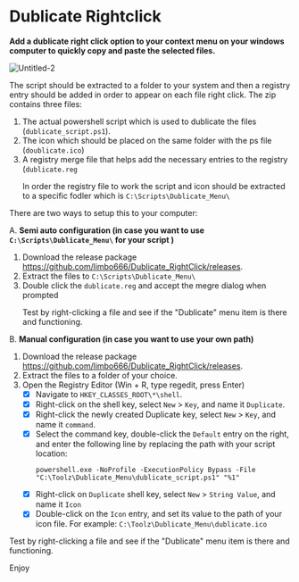 # Dublicate Rightclick

**Add a dublicate right click option to your context menu on your windows computer to quickly copy and paste the selected files.**<p>
![Untitled-2](https://github.com/user-attachments/assets/b403ceba-aca7-4ff9-8334-ac0843b0f7fd)<p>
The script should be extracted to a folder to your system and then a registry entry should be added in order to appear on each file right click.
The zip contains three files:
1. The actual powershell script which is used to dublicate the files (`dublicate_script.ps1`).
2. The icon which should be placed on the same folder with the ps file (`doublicate.ico`)
3. A registry merge file that helps add the necessary entries to the registry (`dublicate.reg` <p>
In order the registry file to work the script and icon should be extracted to a specific fodler which is `C:\Scripts\Dublicate_Menu\`
<p><p>
There are two ways to setup this to your computer:
	
A. **Semi auto configuration (in case you want to use `C:\Scripts\Dublicate_Menu\` for your script )**
1. Download the release package https://github.com/limbo666/Dublicate_RightClick/releases.
2. Extract the files to `C:\Scripts\Dublicate_Menu\`
3. Double click the `dublicate.reg` and accept the megre dialog when prompted<p>
Test by right-clicking a file and see if the "Dublicate" menu item is there and functioning.

B. **Manual configuration (in case you want to use your own path)**
1. Download the release package https://github.com/limbo666/Dublicate_RightClick/releases.
2. Extract the files to a folder of your choice.
3. Open the Registry Editor (Win + R, type regedit, press Enter)
	- [x] Navigate to `HKEY_CLASSES_ROOT\*\shell`.
	- [x] Right-click on the shell key, select `New` > `Key`, and name it `Duplicate`.
	- [x] Right-click the newly created Duplicate key, select `New` > `Key`, and name it `command`.
	- [x] Select the command key, double-click the `Default` entry on the right, and enter the following line by replacing the path with your script location:<p> `powershell.exe -NoProfile -ExecutionPolicy Bypass -File "C:\Toolz\Dublicate_Menu\dublicate_script.ps1" "%1"`
	- [x] Right-click on `Duplicate` shell key, select `New` > `String Value`, and name it `Icon`
	- [x] Double-click on the `Icon` entry, and set its value to the path of your icon file. For example: `C:\Toolz\Dublicate_Menu\dublicate.ico`
 <p>
Test by right-clicking a file and see if the "Dublicate" menu item is there and functioning.

<p>
Enjoy


